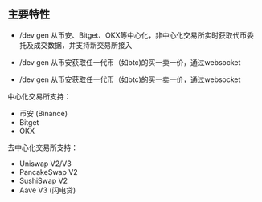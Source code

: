 ## 主要特性

- /dev gen 从币安、Bitget、OKX等中心化，非中心化交易所实时获取代币委托及成交数据，并支持新交易所接入
- /dev gen 从币安获取任一代币（如btc)的买一卖一价，通过websocket



- /dev gen 从币安获取任一代币（如btc)的买一卖一价，通过websocket



中心化交易所支持：
- 币安 (Binance)
- Bitget
- OKX

去中心化交易所支持：
- Uniswap V2/V3
- PancakeSwap V2
- SushiSwap V2
- Aave V3 (闪电贷)




